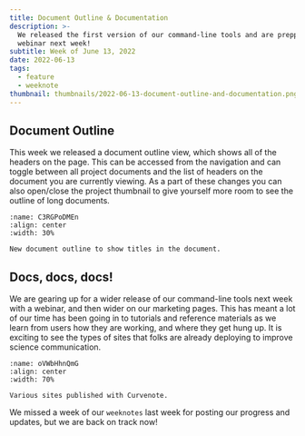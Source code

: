 ```yaml
---
title: Document Outline & Documentation
description: >-
  We released the first version of our command-line tools and are prepping for a
  webinar next week!
subtitle: Week of June 13, 2022
date: 2022-06-13
tags:
  - feature
  - weeknote
thumbnail: thumbnails/2022-06-13-document-outline-and-documentation.png
---
```


## Document Outline

This week we released a document outline view, which shows all of the headers on the page. This can be accessed from the navigation and can toggle between all project documents and the list of headers on the document you are currently viewing. As a part of these changes you can also open/close the project thumbnail to give yourself more room to see the outline of long documents.

```{figure} images/GTGiJ4YqK38DEbx5hX9m-I1hg40jx2iKVxhfLgDYO-v1.mp4
:name: C3RGPoDMEn
:align: center
:width: 30%

New document outline to show titles in the document.
```

## Docs, docs, docs!

We are gearing up for a wider release of our command-line tools next week with a webinar, and then wider on our marketing pages. This has meant a lot of our time has been going in to tutorials and reference materials as we learn from users how they are working, and where they get hung up. It is exciting to see the types of sites that folks are already deploying to improve science communication.

```{figure} images/GTGiJ4YqK38DEbx5hX9m-TyOCW6y9kVSWyylBW5eP-v1.png
:name: oVWbHhnQmG
:align: center
:width: 70%

Various sites published with Curvenote.
```

We missed a week of our `weeknotes` last week for posting our progress and updates, but we are back on track now!

